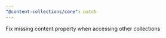 ```yaml
---
"@content-collections/core": patch
---
```


Fix missing content property when accessing other collections
